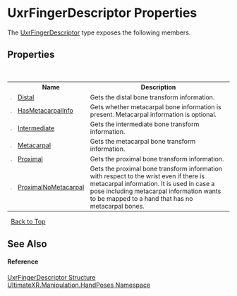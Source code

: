 # UxrFingerDescriptor Properties
 

The <a href="T_UltimateXR_Manipulation_HandPoses_UxrFingerDescriptor">UxrFingerDescriptor</a> type exposes the following members.


## Properties
&nbsp;<table><tr><th></th><th>Name</th><th>Description</th></tr><tr><td>![Public property](media/pubproperty.gif "Public property")</td><td><a href="P_UltimateXR_Manipulation_HandPoses_UxrFingerDescriptor_Distal">Distal</a></td><td>
Gets the distal bone transform information.</td></tr><tr><td>![Public property](media/pubproperty.gif "Public property")</td><td><a href="P_UltimateXR_Manipulation_HandPoses_UxrFingerDescriptor_HasMetacarpalInfo">HasMetacarpalInfo</a></td><td>
Gets whether metacarpal bone information is present. Metacarpal information is optional.</td></tr><tr><td>![Public property](media/pubproperty.gif "Public property")</td><td><a href="P_UltimateXR_Manipulation_HandPoses_UxrFingerDescriptor_Intermediate">Intermediate</a></td><td>
Gets the intermediate bone transform information.</td></tr><tr><td>![Public property](media/pubproperty.gif "Public property")</td><td><a href="P_UltimateXR_Manipulation_HandPoses_UxrFingerDescriptor_Metacarpal">Metacarpal</a></td><td>
Gets the metacarpal bone transform information.</td></tr><tr><td>![Public property](media/pubproperty.gif "Public property")</td><td><a href="P_UltimateXR_Manipulation_HandPoses_UxrFingerDescriptor_Proximal">Proximal</a></td><td>
Gets the proximal bone transform information.</td></tr><tr><td>![Public property](media/pubproperty.gif "Public property")</td><td><a href="P_UltimateXR_Manipulation_HandPoses_UxrFingerDescriptor_ProximalNoMetacarpal">ProximalNoMetacarpal</a></td><td>
Gets the proximal bone transform information with respect to the wrist even if there is metacarpal information. It is used in case a pose including metacarpal information wants to be mapped to a hand that has no metacarpal bones.</td></tr></table>&nbsp;
<a href="#uxrfingerdescriptor-properties">Back to Top</a>

## See Also


#### Reference
<a href="T_UltimateXR_Manipulation_HandPoses_UxrFingerDescriptor">UxrFingerDescriptor Structure</a><br /><a href="N_UltimateXR_Manipulation_HandPoses">UltimateXR.Manipulation.HandPoses Namespace</a><br />